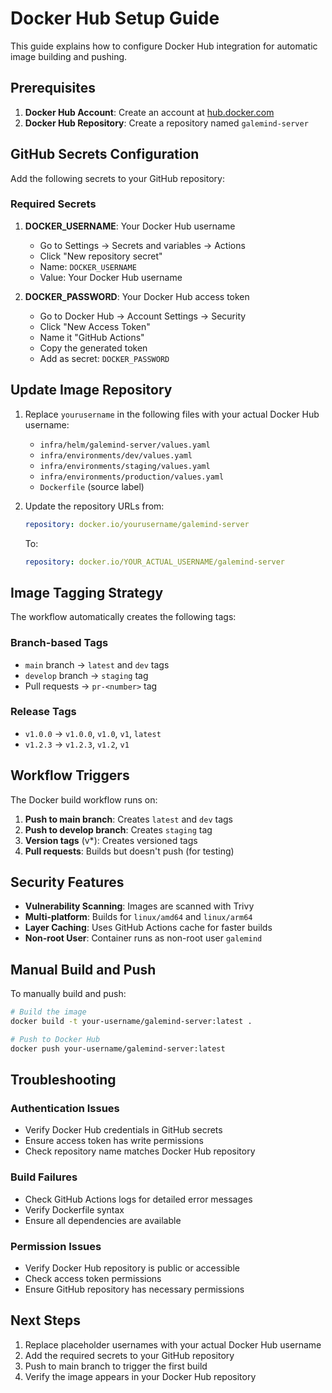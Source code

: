 # Docker Hub Setup Guide

This guide explains how to configure Docker Hub integration for automatic image building and pushing.

## Prerequisites

1. **Docker Hub Account**: Create an account at [hub.docker.com](https://hub.docker.com)
2. **Docker Hub Repository**: Create a repository named `galemind-server`

## GitHub Secrets Configuration

Add the following secrets to your GitHub repository:

### Required Secrets

1. **DOCKER_USERNAME**: Your Docker Hub username
   - Go to Settings → Secrets and variables → Actions
   - Click "New repository secret"
   - Name: `DOCKER_USERNAME`
   - Value: Your Docker Hub username

2. **DOCKER_PASSWORD**: Your Docker Hub access token
   - Go to Docker Hub → Account Settings → Security
   - Click "New Access Token"
   - Name it "GitHub Actions"
   - Copy the generated token
   - Add as secret: `DOCKER_PASSWORD`

## Update Image Repository

1. Replace `yourusername` in the following files with your actual Docker Hub username:
   - `infra/helm/galemind-server/values.yaml`
   - `infra/environments/dev/values.yaml`
   - `infra/environments/staging/values.yaml`
   - `infra/environments/production/values.yaml`
   - `Dockerfile` (source label)

2. Update the repository URLs from:
   ```yaml
   repository: docker.io/yourusername/galemind-server
   ```
   To:
   ```yaml
   repository: docker.io/YOUR_ACTUAL_USERNAME/galemind-server
   ```

## Image Tagging Strategy

The workflow automatically creates the following tags:

### Branch-based Tags
- `main` branch → `latest` and `dev` tags
- `develop` branch → `staging` tag
- Pull requests → `pr-<number>` tag

### Release Tags
- `v1.0.0` → `v1.0.0`, `v1.0`, `v1`, `latest`
- `v1.2.3` → `v1.2.3`, `v1.2`, `v1`

## Workflow Triggers

The Docker build workflow runs on:

1. **Push to main branch**: Creates `latest` and `dev` tags
2. **Push to develop branch**: Creates `staging` tag
3. **Version tags** (v*): Creates versioned tags
4. **Pull requests**: Builds but doesn't push (for testing)

## Security Features

- **Vulnerability Scanning**: Images are scanned with Trivy
- **Multi-platform**: Builds for `linux/amd64` and `linux/arm64`
- **Layer Caching**: Uses GitHub Actions cache for faster builds
- **Non-root User**: Container runs as non-root user `galemind`

## Manual Build and Push

To manually build and push:

```bash
# Build the image
docker build -t your-username/galemind-server:latest .

# Push to Docker Hub
docker push your-username/galemind-server:latest
```

## Troubleshooting

### Authentication Issues
- Verify Docker Hub credentials in GitHub secrets
- Ensure access token has write permissions
- Check repository name matches Docker Hub repository

### Build Failures
- Check GitHub Actions logs for detailed error messages
- Verify Dockerfile syntax
- Ensure all dependencies are available

### Permission Issues
- Verify Docker Hub repository is public or accessible
- Check access token permissions
- Ensure GitHub repository has necessary permissions

## Next Steps

1. Replace placeholder usernames with your actual Docker Hub username
2. Add the required secrets to your GitHub repository
3. Push to main branch to trigger the first build
4. Verify the image appears in your Docker Hub repository